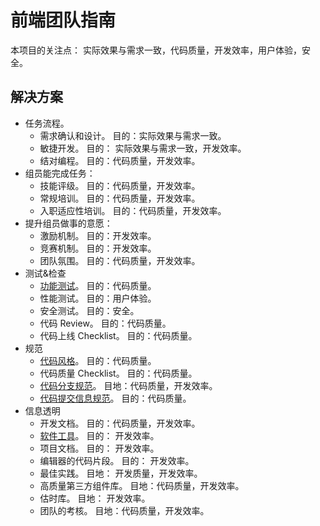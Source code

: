 # 前端团队指南
本项目的关注点： 实际效果与需求一致，代码质量，开发效率，用户体验，安全。

## 解决方案
* 任务流程。
  * 需求确认和设计。 目的：实际效果与需求一致。
  * 敏捷开发。 目的： 实际效果与需求一致，开发效率。
  * 结对编程。 目的：代码质量，开发效率。
* 组员能完成任务：
  * 技能评级。 目的：代码质量，开发效率。
  * 常规培训。 目的：代码质量，开发效率。
  * 入职适应性培训。 目的：代码质量，开发效率。
* 提升组员做事的意愿：
  * 激励机制。 目的：开发效率。
  * 竞赛机制。 目的：开发效率。
  * 团队氛围。 目的：代码质量，开发效率。
* 测试&检查
  * [功能测试](doc/test/spec-check)。 目的：代码质量。
  * 性能测试。 目的：用户体验。
  * 安全测试。 目的：安全。
  * 代码 Review。 目的：代码质量。
  * 代码上线 Checklist。 目的：代码质量。
* 规范
  * [代码风格](doc/code-style)。 目的：代码质量。
  * 代码质量 Checklist。 目的：代码质量。
  * [代码分支规范](doc/git-branch-flow)。 目地：代码质量，开发效率。
  * [代码提交信息规范](doc/commit-lint)。 目的：代码质量。
* 信息透明
  * 开发文档。 目的：代码质量，开发效率。
  * [软件工具](doc/software-tool)。 目的： 开发效率。
  * 项目文档。 目的： 开发效率。
  * 编辑器的代码片段。 目的： 开发效率。
  * 最佳实践。 目地： 开发质量，开发效率。
  * 高质量第三方组件库。 目地：代码质量，开发效率。
  * 估时库。 目地： 开发效率。
  * 团队的考核。 目地：代码质量，开发效率。
